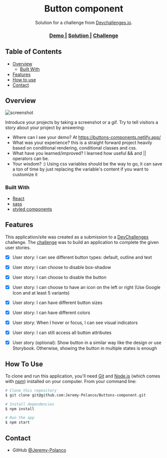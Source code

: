 <!-- Please update value in the {}  -->

<h1 align="center">Button component</h1>

<div align="center">
   Solution for a challenge from  <a href="http://devchallenges.io" target="_blank">Devchallenges.io</a>.
</div>

<div align="center">
  <h3>
    <a href="https://buttons-components.netlify.app/">
      Demo
    </a>
    <span> | </span>
    <a href="https://devchallenges.io/solutions/IxjMDpicjkN1Idp0uoeZ">
      Solution
    </a>
    <span> | </span>
    <a href="https://devchallenges.io/challenges/ohgVTyJCbm5OZyTB2gNY">
      Challenge
    </a>
  </h3>
</div>

<!-- TABLE OF CONTENTS -->

## Table of Contents

- [Overview](#overview)
  - [Built With](#built-with)
- [Features](#features)
- [How to use](#how-to-use)
- [Contact](#contact)

<!-- OVERVIEW -->

## Overview

![screenshot](https://i.postimg.cc/7P2sr00B/image.png)

Introduce your projects by taking a screenshot or a gif. Try to tell visitors a story about your project by answering:

- Where can I see your demo?
  At https://buttons-components.netlify.app/
- What was your experience?
   this is a straight forward project heavily based on conditional rendering, conditional classes and css.
- What have you learned/improved?
  I learned how useful && and || operators can be.
- Your wisdom? :)
  Using css variables should be the way to go, it can save a ton of time by just replacing the variable's content if you want to customize it
### Built With

<!-- This section should list any major frameworks that you built your project using. Here are a few examples.-->

- [React](https://reactjs.org/)
- [sass](https://sass-lang.com/)
- [styled components](https://styled-components.com/)

## Features

<!-- List the features of your application or follow the template. Don't share the figma file here :) -->

This application/site was created as a submission to a [DevChallenges](https://devchallenges.io/challenges) challenge. The [challenge](https://devchallenges.io/challenges/ohgVTyJCbm5OZyTB2gNY) was to build an application to complete the given user stories.

- [x] User story: I can see different button types: default, outline and text
- [x] User story: I can choose to disable box-shadow
- [x] User story: I can choose to disable the button
- [x] User story: I can choose to have an icon on the left or right (Use Google Icon and at least 5 variants)
- [x] User story: I can have different button sizes
- [x] User story: I can have different colors
- [x] User story: When I hover or focus, I can see visual indicators
- [x] User story: I can still access all button attributes
- [x] User story (optional): Show button in a similar way like the design or use Storybook. Otherwise, showing the button in multiple states is enough


## How To Use

<!-- This is an example, please update according to your application -->

To clone and run this application, you'll need [Git](https://git-scm.com) and [Node.js](https://nodejs.org/en/download/) (which comes with [npm](http://npmjs.com)) installed on your computer. From your command line:

```bash
# Clone this repository
$ git clone git@github.com:Jeremy-Polanco/Buttons-component.git

# Install dependencies
$ npm install

# Run the app
$ npm start
```

## Contact

- GitHub [@Jeremy-Polanco](https://github.com/Jeremy-Polanco)
